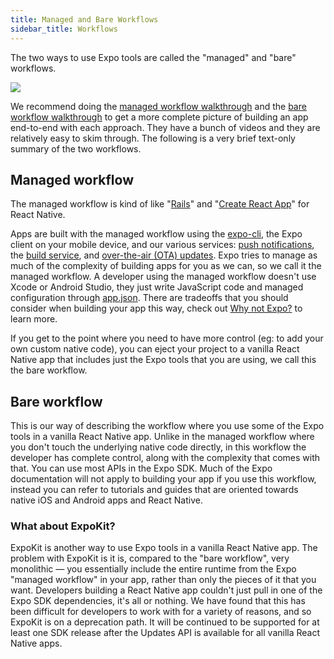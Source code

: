 ```yaml
---
title: Managed and Bare Workflows
sidebar_title: Workflows
---
```


The two ways to use Expo tools are called the "managed" and "bare" workflows.

<img src="/static/images/project-lifecycle-workflows.png" className="wide-image" />

We recommend doing the [managed workflow walkthrough](../../workflow/exploring-managed-workflow/) and the [bare workflow walkthrough](../../bare/exploring-bare-workflow/) to get a more complete picture of building an app end-to-end with each approach. They have a bunch of videos and they are relatively easy to skim through. The following is a very brief text-only summary of the two workflows.

## Managed workflow

The managed workflow is kind of like "[Rails](https://rubyonrails.org/)" and "[Create React App](https://github.com/facebook/create-react-app)" for React Native. 

Apps are built with the managed workflow using the [expo-cli](../../workflow/expo-cli/), the Expo client on your mobile device, and our various services: [push notifications](../../guides/push-notifications/), the [build service](../../distribution/building-standalone-apps/), and [over-the-air (OTA) updates](../../guides/configuring-ota-updates/). Expo tries to manage as much of the complexity of building apps for you as we can, so we call it the managed workflow. A developer using the managed workflow doesn't use Xcode or Android Studio, they just write JavaScript code and managed configuration through [app.json](../../workflow/configuration/). There are tradeoffs that you should consider when building your app this way, check out [Why not Expo?](../../introduction/why-not-expo/) to learn more.

If you get to the point where you need to have more control (eg: to add your own custom native code), you can eject your project to a vanilla React Native app that includes just the Expo tools that you are using, we call this the bare workflow.

## Bare workflow

This is our way of describing the workflow where you use some of the Expo tools in a vanilla React Native app. Unlike in the managed workflow where you don't touch the underlying native code directly, in this workflow the developer has complete control, along with the complexity that comes with that. You can use most APIs in the Expo SDK. Much of the Expo documentation will not apply to building your app if you use this workflow, instead you can refer to tutorials and guides that are oriented towards native iOS and Android apps and React Native.

### What about ExpoKit?

ExpoKit is another way to use Expo tools in a vanilla React Native app. The problem with ExpoKit is it is, compared to the "bare workflow", very monolithic &mdash; you essentially include the entire runtime from the Expo "managed workflow" in your app, rather than only the pieces of it that you want. Developers building a React Native app couldn't just pull in one of the Expo SDK dependencies, it's all or nothing. We have found that this has been difficult for developers to work with for a variety of reasons, and so ExpoKit is on a deprecation path. It will be continued to be supported for at least one SDK release after the Updates API is available for all vanilla React Native apps.
